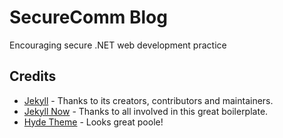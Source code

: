 # SecureComm Blog

Encouraging secure .NET web development practice

## Credits

- [Jekyll](https://github.com/jekyll/jekyll) - Thanks to its creators, contributors and maintainers.
- [Jekyll Now](https://github.com/barryclark/jekyll-now/) - Thanks to all involved in this great boilerplate.
- [Hyde Theme](https://github.com/poole/hyde) - Looks great poole!
